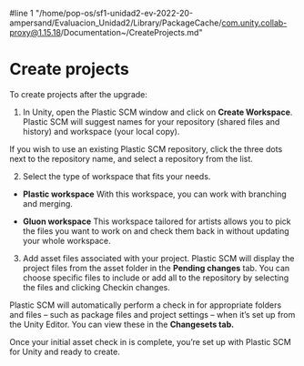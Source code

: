 #line 1 "/home/pop-os/sf1-unidad2-ev-2022-20-ampersand/Evaluacion_Unidad2/Library/PackageCache/com.unity.collab-proxy@1.15.18/Documentation~/CreateProjects.md"
# Create projects

To create projects after the upgrade:

1. In Unity, open the Plastic SCM window and click on **Create Workspace**.
Plastic SCM will suggest names for your repository (shared files and history) and workspace (your local copy).

If you wish to use an existing Plastic SCM repository, click the three dots next to the repository name, and select a repository from the list.

2. Select the type of workspace that fits your needs.

* **Plastic workspace**
With this workspace, you can work with branching and merging.

* **Gluon workspace**
This workspace tailored for artists allows you to pick the files you want to work on and check them back in without updating your whole workspace.

3. Add asset files associated with your project.
Plastic SCM will display the project files from the asset folder in the **Pending changes** tab. You can choose specific files to include or add all to the repository by selecting the files and clicking Checkin changes.

Plastic SCM will automatically perform a check in for appropriate folders and files – such as package files and project settings – when it’s set up from the Unity Editor. You can view these in the **Changesets tab.**

Once your initial asset check in is complete, you’re set up with Plastic SCM for Unity and ready to create.

